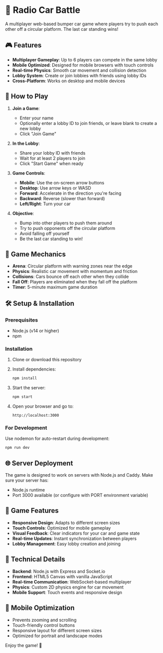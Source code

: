 # 🚗 Radio Car Battle

A multiplayer web-based bumper car game where players try to push each other off a circular platform. The last car standing wins!

## 🎮 Features

- **Multiplayer Gameplay**: Up to 6 players can compete in the same lobby
- **Mobile Optimized**: Designed for mobile browsers with touch controls
- **Real-time Physics**: Smooth car movement and collision detection
- **Lobby System**: Create or join lobbies with friends using lobby IDs
- **Cross-Platform**: Works on desktop and mobile devices

## 🚀 How to Play

1. **Join a Game**:

   - Enter your name
   - Optionally enter a lobby ID to join friends, or leave blank to create a new lobby
   - Click "Join Game"

2. **In the Lobby**:

   - Share your lobby ID with friends
   - Wait for at least 2 players to join
   - Click "Start Game" when ready

3. **Game Controls**:

   - **Mobile**: Use the on-screen arrow buttons
   - **Desktop**: Use arrow keys or WASD
   - **Forward**: Accelerate in the direction you're facing
   - **Backward**: Reverse (slower than forward)
   - **Left/Right**: Turn your car

4. **Objective**:
   - Bump into other players to push them around
   - Try to push opponents off the circular platform
   - Avoid falling off yourself
   - Be the last car standing to win!

## 🎯 Game Mechanics

- **Arena**: Circular platform with warning zones near the edge
- **Physics**: Realistic car movement with momentum and friction
- **Collisions**: Cars bounce off each other when they collide
- **Fall Off**: Players are eliminated when they fall off the platform
- **Timer**: 5-minute maximum game duration

## 🛠️ Setup & Installation

### Prerequisites

- Node.js (v14 or higher)
- npm

### Installation

1. Clone or download this repository
2. Install dependencies:

   ```bash
   npm install
   ```

3. Start the server:

   ```bash
   npm start
   ```

4. Open your browser and go to:
   ```
   http://localhost:3000
   ```

### For Development

Use nodemon for auto-restart during development:

```bash
npm run dev
```

## 🌐 Server Deployment

The game is designed to work on servers with Node.js and Caddy. Make sure your server has:

- Node.js runtime
- Port 3000 available (or configure with PORT environment variable)

## 🎨 Game Features

- **Responsive Design**: Adapts to different screen sizes
- **Touch Controls**: Optimized for mobile gameplay
- **Visual Feedback**: Clear indicators for your car and game state
- **Real-time Updates**: Instant synchronization between players
- **Lobby Management**: Easy lobby creation and joining

## 🔧 Technical Details

- **Backend**: Node.js with Express and Socket.io
- **Frontend**: HTML5 Canvas with vanilla JavaScript
- **Real-time Communication**: WebSocket-based multiplayer
- **Physics**: Custom 2D physics engine for car movement
- **Mobile Support**: Touch events and responsive design

## 📱 Mobile Optimization

- Prevents zooming and scrolling
- Touch-friendly control buttons
- Responsive layout for different screen sizes
- Optimized for portrait and landscape modes

Enjoy the game! 🏁
